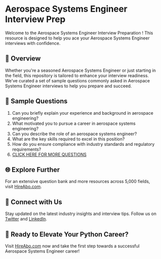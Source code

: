 # Aerospace Systems Engineer Interview Prep

Welcome to the Aerospace Systems Engineer Interview Preparation ! This resource is designed to help you ace your Aerospace Systems Engineer interviews with confidence.

## 🚀 Overview

Whether you're a seasoned Aerospace Systems Engineer or just starting in the field, this repository is tailored to enhance your interview readiness. We've curated a set of sample questions commonly asked in Aerospace Systems Engineer interviews to help you prepare and succeed.

## 📝 Sample Questions

1. Can you briefly explain your experience and background in aerospace engineering?
2. What motivated you to pursue a career in aerospace systems engineering?
3. Can you describe the role of an aerospace systems engineer?
4. What are the key skills required to excel in this position?
5. How do you ensure compliance with industry standards and regulatory requirements?
6. [CLICK HERE FOR MORE QUESTIONS](https://hireabo.com/job/3_3_1/Aerospace%20Systems%20Engineer)

## 🌐 Explore Further

For an extensive question bank and more resources across 5,000 fields, visit [HireAbo.com](https://www.hireabo.com).

## 📱 Connect with Us

Stay updated on the latest industry insights and interview tips. Follow us on [Twitter](https://twitter.com/hireabo) and [LinkedIn](https://www.linkedin.com/in/hire-abo-3609972a8/).

## 🚀 Ready to Elevate Your Python Career?

Visit [HireAbo.com](https://www.hireabo.com) now and take the first step towards a successful Aerospace Systems Engineer career!